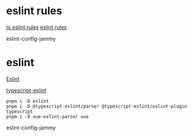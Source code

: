 # eslint rules
[ts eslint rules](https://typescript-eslint.io/rules/)
[eslint rules](https://eslint.org/docs/latest/rules/)

eslint-config-jammy

# eslint
[Eslint](https://eslint.org/)

[typescript-eslint](https://typescript-eslint.io/getting-started)

```shell
pnpm i -D eslint
pnpm i -D @typescript-eslint/parser @typescript-eslint/eslint-plugin typescript
pnpm i -D vue-eslint-parser vue
```
eslint-config-jammy